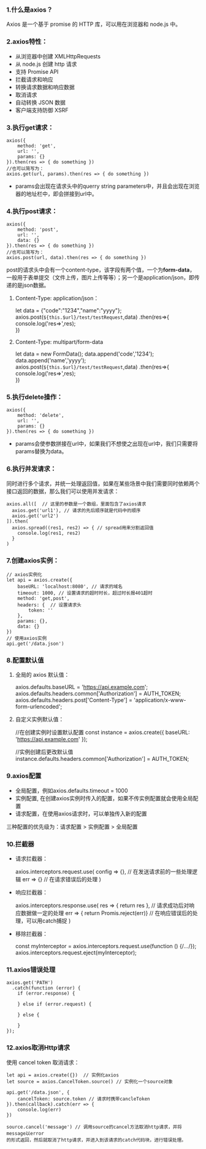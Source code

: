 ### 1.什么是axios？
Axios 是一个基于 promise 的 HTTP 库，可以用在浏览器和 node.js 中。

### 2.axios特性：
- 从浏览器中创建 XMLHttpRequests
- 从 node.js 创建 http 请求
- 支持 Promise API
- 拦截请求和响应
- 转换请求数据和响应数据
- 取消请求
- 自动转换 JSON 数据
- 客户端支持防御 XSRF

### 3.执行get请求：

    axios({
        method: 'get',
        url: '',
        params: {}
    }).then(res => { do something })
    //也可以简写为：
    axios.get(url, params).then(res => { do something })

- params会出现在请求头中的querry string parameters中，并且会出现在浏览器的地址栏中，即会拼接到url中。

### 4.执行post请求：

    axios({
        method: 'post',
        url: '',
        data: {}
    }).then(res => { do something })
    //也可以简写为：
    axios.post(url, data).then(res => { do something })

post的请求头中会有一个content-type，该字段有两个值，一个为**form-data**，一般用于表单提交（文件上传，图片上传等等）；另一个是application/json，即传递的是json数据。

1. Content-Type: application/json：

    let data = {"code":"1234","name":"yyyy"};
    axios.post(`${this.$url}/test/testRequest`,data)
    .then(res=>{
        console.log('res=>',res);            
    })

2. Content-Type: multipart/form-data

    let data = new FormData();
    data.append('code','1234');
    data.append('name','yyyy');
    axios.post(`${this.$url}/test/testRequest`,data)
    .then(res=>{
        console.log('res=>',res);            
    })
    
### 5.执行delete操作：

    axios({
        method: 'delete',
        url: '',
        params: {}
    }).then(res => { do something })
    
- params会使参数拼接在url中，如果我们不想使之出现在url中，我们只需要将params替换为data。

### 6.执行并发请求：
同时进行多个请求，并统一处理返回值，如果在某些场景中我们需要同时依赖两个接口返回的数据，那么我们可以使用并发请求：

    axios.all([  // 这里的参数是一个数组，里面包含了axios请求
      axios.get('url1'), // 请求的先后顺序就是代码中的顺序
      axios.get('url2')
    ]).then(
      axios.spread((res1, res2) => { // spread用来分割返回值
        console.log(res1, res2)
      }
    ) 

### 7.创建axios实例：

    // axios实例化
    let api = axios.create({
        baseURL: 'localhost:8080', // 请求的域名
        timeout: 1000, // 设置请求的超时时长，超过时长报401超时
        method: 'get,post',
        headers: {  // 设置请求头
            token: ''  
        }, 
        params: {},
        data: {}
    })
    // 使用axios实例
    api.get('/data.json')
    
### 8.配置默认值
1. 全局的 axios 默认值：


    axios.defaults.baseURL = 'https://api.example.com';
    axios.defaults.headers.common['Authorization'] = AUTH_TOKEN;
    axios.defaults.headers.post['Content-Type'] = 'application/x-www-form-urlencoded';

2. 自定义实例默认值：


    //在创建实例时设置默认配置
    const instance = axios.create({
      baseURL: 'https://api.example.com'
    });
     
    //实例创建后更改默认值
    instance.defaults.headers.common['Authorization'] = AUTH_TOKEN;

### 9.axios配置
- 全局配置，例如axios.defaults.timeout = 1000
- 实例配置, 在创建axios实例时传入的配置，如果不传实例配置就会使用全局配置
- 请求配置，在使用axios请求时，可以单独传入新的配置

三种配置的优先级为：请求配置 > 实例配置 > 全局配置

### 10.拦截器
- 请求拦截器：


    axios.interceptors.request.use(
      config => {}, // 在发送请求前的一些处理逻辑
      err => {} // 在请求错误后的处理
    )

- 响应拦截器：


    axios.interceptors.response.use(
      res => { return res }, // 请求成功后对响应数据做一定的处理
      err => { return Promis.reject(err)} // 在响应错误后的处理，可以用catch捕捉
    )

- 移除拦截器：


    const myInterceptor = axios.interceptors.request.use(function () {/*...*/});
    axios.interceptors.request.eject(myInterceptor);

### 11.axios错误处理

    axios.get('PATH')
      .catch(function (error) {
        if (error.response) {
            
        } else if (error.request) {
            
        } else {
            
        }
    });

### 12.axios取消Http请求
使用 cancel token 取消请求：

    let api = axios.create({})  // 实例化axios
    let source = axios.CancelToken.source() // 实例化一个source对象
     
    api.get('/data.json', { 
        cancelToken: source.token // 请求时携带cancleToken
    }).then(callback).catch(err => {
        console.log(err)
    })
     
    source.cancel('message') // 调用source的cancel方法取消http请求，并将message以error
    的形式返回，然后就取消了http请求，并进入到该请求的catch代码块，进行错误处理。